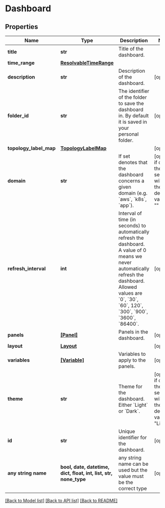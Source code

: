 # Dashboard


## Properties
Name | Type | Description | Notes
------------ | ------------- | ------------- | -------------
**title** | **str** | Title of the dashboard. | 
**time_range** | [**ResolvableTimeRange**](ResolvableTimeRange.md) |  | 
**description** | **str** | Description of the dashboard. | [optional] 
**folder_id** | **str** | The identifier of the folder to save the dashboard in. By default it is saved in your personal folder.  | [optional] 
**topology_label_map** | [**TopologyLabelMap**](TopologyLabelMap.md) |  | [optional] 
**domain** | **str** | If set denotes that the dashboard concerns a given domain (e.g. &#x60;aws&#x60;, &#x60;k8s&#x60;, &#x60;app&#x60;). | [optional]  if omitted the server will use the default value of ""
**refresh_interval** | **int** | Interval of time (in seconds) to automatically refresh the dashboard. A value of 0 means we never automatically refresh the dashboard. Allowed values are &#x60;0&#x60;, &#x60;30&#x60;, &#x60;60&#x60;, 120&#x60;, &#x60;300&#x60;, &#x60;900&#x60;, &#x60;3600&#x60;, &#x60;86400&#x60;.  | [optional] 
**panels** | [**[Panel]**](Panel.md) | Panels in the dashboard. | [optional] 
**layout** | [**Layout**](Layout.md) |  | [optional] 
**variables** | [**[Variable]**](Variable.md) | Variables to apply to the panels. | [optional] 
**theme** | **str** | Theme for the dashboard. Either &#x60;Light&#x60; or &#x60;Dark&#x60;. | [optional]  if omitted the server will use the default value of "Light"
**id** | **str** | Unique identifier for the dashboard. | [optional] 
**any string name** | **bool, date, datetime, dict, float, int, list, str, none_type** | any string name can be used but the value must be the correct type | [optional]

[[Back to Model list]](../README.md#documentation-for-models) [[Back to API list]](../README.md#documentation-for-api-endpoints) [[Back to README]](../README.md)


